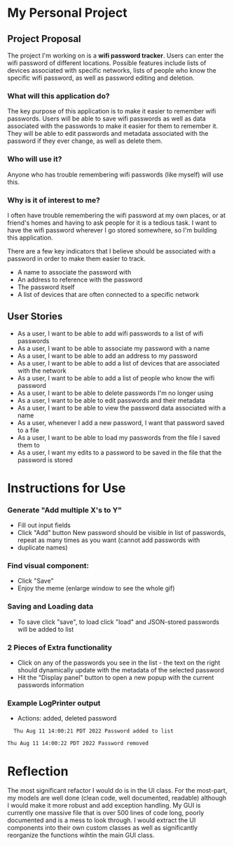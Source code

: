 # My Personal Project

## Project Proposal
 
The project I'm working on is a **wifi password tracker**. Users can enter the wifi password of different locations.
Possible features include lists of devices associated with specific networks, lists of people who know the specific wifi password, 
as well as password editing and deletion. 

### What will this application do?
The key purpose of this application is to make it easier to remember wifi passwords. Users will be able to save wifi passwords
as well as data associated with the passwords to make it easier for them to remember it. They will be able to 
edit passwords and metadata associated with the password if they ever change, as well as delete them.

### Who will use it?
Anyone who has trouble remembering wifi passwords (like myself) will use this.

### Why is it of interest to me?
I often have trouble remembering the wifi password at my own places, or at friend's homes and
having to ask people for it is a tedious task. I want to have the wifi password wherever I go stored somewhere,
so I'm building this application.

There are a few key indicators that I believe should be associated with a password in order to make them 
easier to track.
- A name to associate the password with
- An address to reference with the password
- The password itself
- A list of devices that are often connected to a specific network

## User Stories
- As a user, I want to be able to add wifi passwords to a list of wifi passwords
- As a user, I want to be able to associate my password with a name
- As a user, I want to be able to add an address to my password
- As a user, I want to be able to add a list of devices that are associated with the network
- As a user, I want to be able to add a list of people who know the wifi password
- As a user, I want to be able to delete passwords I'm no longer using
- As a user, I want to be able to edit passwords and their metadata
- As a user, I want to be able to view the password data associated with a name
- As a user, whenever I add a new password, I want that password saved to a file
- As a user, I want to be able to load my passwords from the file I saved them to
- As a user, I want my edits to a password to be saved in the file that the password is stored

# Instructions for Use
### Generate "Add multiple X's to Y"
- Fill out input fields
- Click "Add" button
New password should be visible in list of passwords, repeat as many times as you want (cannot add passwords with
- duplicate names)
### Find visual component:
- Click "Save"
- Enjoy the meme (enlarge window to see the whole gif)
### Saving and Loading data
- To save click "save", to load click "load" and JSON-stored passwords will be added to list
### 2 Pieces of Extra functionality
- Click on any of the passwords you see in the list - the text on the right should dynamically update with 
the metadata of the selected password
- Hit the "Display panel" button to open a new popup with the current passwords information

### Example LogPrinter output 
- Actions: added, deleted password

`  Thu Aug 11 14:00:21 PDT 2022
  Password added to list`

  `Thu Aug 11 14:00:22 PDT 2022
  Password removed`
  
# Reflection

The most significant refactor I would do is in the UI class. For the most-part, my models are well done (clean code, 
well documented, readable) although I would make it more robust and add exception handling. My GUI is currently one massive file 
that is over 500 lines of code long, poorly documented and is a mess to look through. I would extract the UI components into their own 
custom classes as well as significantly reorganize the functions wihtin the main GUI class.

